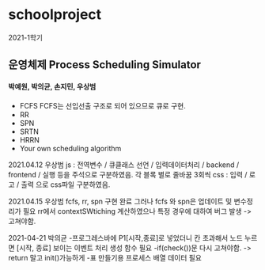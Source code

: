 # schoolproject

2021-1학기
## 운영체제 Process Scheduling Simulator
#### 박예원, 박의균, 손지민, 우상범

- FCFS
    FCFS는 선입선출 구조로 되어 있으므로 큐로 구현.
- RR
- SPN
- SRTN
- HRRN
- Your own scheduling algorithm


2021.04.12 우상범
js : 전역변수 / 큐클래스 선언 / 입력데이터처리 / backend / frontend / 실행 등을 주석으로 구분하였음.
각 블록 별로 줄바꿈 3회씩
css : 입력 / 로고 / 출력 으로 css파일 구분하였음.

2021.04.15 우상범
fcfs, rr, spn 구현 완료
그러나 fcfs 와 spn은 업데이트 및 변수정리가 필요
rr에서 contextSWtiching 계산하였으나 특정 경우에 대하여 버그 발생 -> 고쳐야함.

2021-04-21 박의균
-프로그레스바에 P1[시작,종료]로 넣었더니 칸 초과해서 노드 누르면 [시작, 종료] 보이는 이벤트 처리 생성 함수 필요
-if(check())문 다시 고쳐야함. -> return 말고 init()가능하게
-표 만들기용 프로세스 배열 데이터 필요
